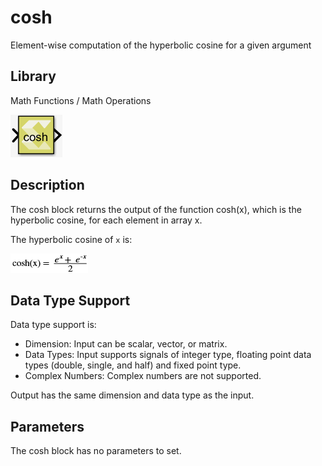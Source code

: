 # cosh

Element-wise computation of the hyperbolic cosine for a given argument

## Library

Math Functions / Math Operations

![](./Images/atb1532106555817.png)

## Description

The cosh block returns the output of the function cosh(x), which is the
hyperbolic cosine, for each element in array x.

The hyperbolic cosine of `x` is:

![](./Images/ynj1532106555820.png)

## Data Type Support

Data type support is:

- Dimension: Input can be scalar, vector, or matrix.
- Data Types: Input supports signals of integer type, floating point
  data types (double, single, and half) and fixed point type.
- Complex Numbers: Complex numbers are not supported.

Output has the same dimension and data type as the input.

## Parameters

The cosh block has no parameters to set.
